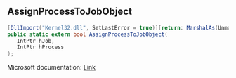 ## AssignProcessToJobObject

```csharp
[DllImport("Kernel32.dll", SetLastError = true)][return: MarshalAs(UnmanagedType.Bool)]
public static extern bool AssignProcessToJobObject(
   IntPtr hJob,
   IntPtr hProcess
);
```

Microsoft documentation: [Link](https://learn.microsoft.com/en-us/windows/win32/api/jobapi2/nf-jobapi2-assignprocesstojobobject)
